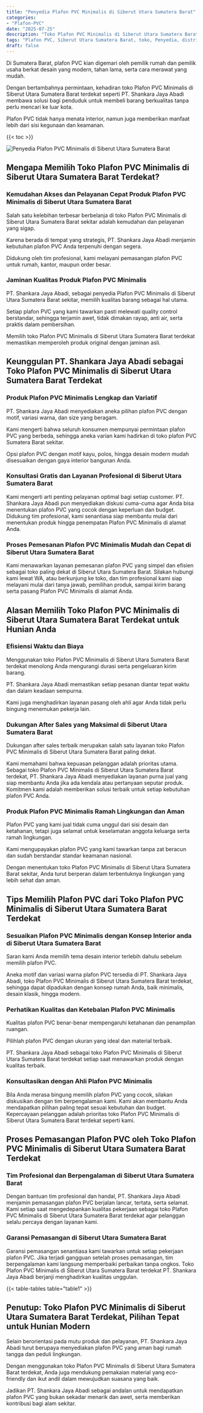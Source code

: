 ```yaml
---
title: "Penyedia Plafon PVC Minimalis di Siberut Utara Sumatera Barat"
categories: 
- "Plafon-PVC"
date: "2025-07-25"
description: "Toko Plafon PVC Minimalis di Siberut Utara Sumatera Barat untuk hunian, office, serta gerai. Plafon berkualitas, beragam motif, pilihan warna modern, dengan jasa instalasi dikerjakan oleh teknisi profesional dan garansi resmi!|Servis penyediaan Plafon PVC Minimalis di Siberut Utara Sumatera Barat untuk kebutuhan hunian, perkantoran, atau gerai, dengan plafon berkualitas dan instalasi oleh tim profesional serta garansi resmi.|Pilihan Plafon PVC Minimalis di Siberut Utara Sumatera Barat yang andal bagi hunian, perkantoran, dan ritel, dengan plafon terbaik dan pemasangan ditangani oleh teknisi berpengalaman serta kepastian resmi.|Distribusi Plafon PVC Minimalis di Siberut Utara Sumatera Barat bagi rumah, kantor, serta toko, beserta produk berkualitas dan instalasi dikerjakan oleh tim berpengalaman, lengkap dengan kepastian resmi.}"
tags: "Plafon PVC, Siberut Utara Sumatera Barat, toko, Penyedia, distributor"
draft: false
---
```


Di Sumatera Barat, plafon PVC kian digemari oleh pemilik rumah dan pemilik usaha berkat desain yang modern, tahan lama, serta cara merawat yang mudah.

Dengan bertambahnya permintaan, kehadiran toko Plafon PVC Minimalis di Siberut Utara Sumatera Barat terdekat seperti PT. Shankara Jaya Abadi membawa solusi bagi penduduk untuk membeli barang berkualitas tanpa perlu mencari ke luar kota.

Plafon PVC tidak hanya menata interior, namun juga memberikan manfaat lebih dari sisi kegunaan dan keamanan.

{{< toc >}}

![Penyedia Plafon PVC Minimalis di Siberut Utara Sumatera Barat](/images/Plafon-PVC/Penyedia-Plafon-PVC-Minimalis-di-Siberut-Utara-Sumatera-Barat.png)


## Mengapa Memilih Toko Plafon PVC Minimalis di Siberut Utara Sumatera Barat Terdekat?

### Kemudahan Akses dan Pelayanan Cepat Produk Plafon PVC Minimalis di Siberut Utara Sumatera Barat

Salah satu kelebihan terbesar berbelanja di toko Plafon PVC Minimalis di Siberut Utara Sumatera Barat sekitar adalah kemudahan dan pelayanan yang sigap.

Karena berada di tempat yang strategis, PT. Shankara Jaya Abadi menjamin kebutuhan plafon PVC Anda terpenuhi dengan segera.

Didukung oleh tim profesional, kami melayani pemasangan plafon PVC untuk rumah, kantor, maupun order besar.

### Jaminan Kualitas Produk Plafon PVC Minimalis

PT. Shankara Jaya Abadi, sebagai penyedia Plafon PVC Minimalis di Siberut Utara Sumatera Barat sekitar, memilih kualitas barang sebagai hal utama.

Setiap plafon PVC yang kami tawarkan pasti melewati quality control berstandar, sehingga terjamin awet, tidak dimakan rayap, anti air, serta praktis dalam pembersihan.

Memilih toko Plafon PVC Minimalis di Siberut Utara Sumatera Barat terdekat memastikan memperoleh produk original dengan jaminan asli.

## Keunggulan PT. Shankara Jaya Abadi sebagai Toko Plafon PVC Minimalis di Siberut Utara Sumatera Barat Terdekat

### Produk Plafon PVC Minimalis Lengkap dan Variatif

PT. Shankara Jaya Abadi menyediakan aneka pilihan plafon PVC dengan motif, variasi warna, dan size yang beragam.

Kami mengerti bahwa seluruh konsumen mempunyai permintaan plafon PVC yang berbeda, sehingga aneka varian kami hadirkan di toko plafon PVC Sumatera Barat sekitar.

Opsi plafon PVC dengan motif kayu, polos, hingga desain modern mudah disesuaikan dengan gaya interior bangunan Anda.

### Konsultasi Gratis dan Layanan Profesional di Siberut Utara Sumatera Barat

Kami mengerti arti penting pelayanan optimal bagi setiap customer. PT. Shankara Jaya Abadi pun menyediakan diskusi cuma-cuma agar Anda bisa menentukan plafon PVC yang cocok dengan keperluan dan budget. Didukung tim profesional, kami senantiasa siap membantu mulai dari menentukan produk hingga penempatan Plafon PVC Minimalis di alamat Anda.

### Proses Pemesanan Plafon PVC Minimalis Mudah dan Cepat di Siberut Utara Sumatera Barat

Kami menawarkan layanan pemesanan plafon PVC yang simpel dan efisien sebagai toko paling dekat di Siberut Utara Sumatera Barat. Silakan hubungi kami lewat WA, atau berkunjung ke toko, dan tim profesional kami siap melayani mulai dari tanya jawab, pemilihan produk, sampai kirim barang serta pasang Plafon PVC Minimalis di alamat Anda.

## Alasan Memilih Toko Plafon PVC Minimalis di Siberut Utara Sumatera Barat Terdekat untuk Hunian Anda

### Efisiensi Waktu dan Biaya

Menggunakan toko Plafon PVC Minimalis di Siberut Utara Sumatera Barat terdekat menolong Anda mengurangi durasi serta pengeluaran kirim barang.

PT. Shankara Jaya Abadi memastikan setiap pesanan diantar tepat waktu dan dalam keadaan sempurna.

Kami juga menghadirkan layanan pasang oleh ahli agar Anda tidak perlu bingung menemukan pekerja lain.

### Dukungan After Sales yang Maksimal di Siberut Utara Sumatera Barat

Dukungan after sales terbaik merupakan salah satu layanan toko Plafon PVC Minimalis di Siberut Utara Sumatera Barat paling dekat.

Kami memahami bahwa kepuasan pelanggan adalah prioritas utama. Sebagai toko Plafon PVC Minimalis di Siberut Utara Sumatera Barat terdekat, PT. Shankara Jaya Abadi menyediakan layanan purna jual yang siap membantu Anda jika ada kendala atau pertanyaan seputar produk. Komitmen kami adalah memberikan solusi terbaik untuk setiap kebutuhan plafon PVC Anda.

### Produk Plafon PVC Minimalis Ramah Lingkungan dan Aman

Plafon PVC yang kami jual tidak cuma unggul dari sisi desain dan ketahanan, tetapi juga selamat untuk keselamatan anggota keluarga serta ramah lingkungan.

Kami mengupayakan plafon PVC yang kami tawarkan tanpa zat beracun dan sudah berstandar standar keamanan nasional.

Dengan menentukan toko Plafon PVC Minimalis di Siberut Utara Sumatera Barat sekitar, Anda turut berperan dalam terbentuknya lingkungan yang lebih sehat dan aman.

## Tips Memilih Plafon PVC dari Toko Plafon PVC Minimalis di Siberut Utara Sumatera Barat Terdekat

### Sesuaikan Plafon PVC Minimalis dengan Konsep Interior anda di Siberut Utara Sumatera Barat

Saran kami Anda memilih tema desain interior terlebih dahulu sebelum memilih plafon PVC.

Aneka motif dan variasi warna plafon PVC tersedia di PT. Shankara Jaya Abadi, toko Plafon PVC Minimalis di Siberut Utara Sumatera Barat terdekat, sehingga dapat dipadukan dengan konsep rumah Anda, baik minimalis, desain klasik, hingga modern.

### Perhatikan Kualitas dan Ketebalan Plafon PVC Minimalis

Kualitas plafon PVC benar-benar mempengaruhi ketahanan dan penampilan ruangan.

Pilihlah plafon PVC dengan ukuran yang ideal dan material terbaik.

PT. Shankara Jaya Abadi sebagai toko Plafon PVC Minimalis di Siberut Utara Sumatera Barat terdekat setiap saat menawarkan produk dengan kualitas terbaik.

### Konsultasikan dengan Ahli Plafon PVC Minimalis

Bila Anda merasa bingung memilih plafon PVC yang cocok, silakan diskusikan dengan tim berpengalaman kami. Kami akan membantu Anda mendapatkan pilihan paling tepat sesuai kebutuhan dan budget. Kepercayaan pelanggan adalah prioritas toko Plafon PVC Minimalis di Siberut Utara Sumatera Barat terdekat seperti kami.

## Proses Pemasangan Plafon PVC oleh Toko Plafon PVC Minimalis di Siberut Utara Sumatera Barat Terdekat

### Tim Profesional dan Berpengalaman di Siberut Utara Sumatera Barat

Dengan bantuan tim profesional dan handal, PT. Shankara Jaya Abadi menjamin pemasangan plafon PVC berjalan lancar, tertata, serta selamat. Kami setiap saat mengedepankan kualitas pekerjaan sebagai toko Plafon PVC Minimalis di Siberut Utara Sumatera Barat terdekat agar pelanggan selalu percaya dengan layanan kami.

### Garansi Pemasangan di Siberut Utara Sumatera Barat

Garansi pemasangan senantiasa kami tawarkan untuk setiap pekerjaan plafon PVC. Jika terjadi gangguan setelah proses pemasangan, tim berpengalaman kami langsung memperbaiki perbaikan tanpa ongkos. Toko Plafon PVC Minimalis di Siberut Utara Sumatera Barat terdekat PT. Shankara Jaya Abadi berjanji menghadirkan kualitas unggulan.

{{< table-tables table="table1" >}}

## Penutup: Toko Plafon PVC Minimalis di Siberut Utara Sumatera Barat Terdekat, Pilihan Tepat untuk Hunian Modern

Selain berorientasi pada mutu produk dan pelayanan, PT. Shankara Jaya Abadi turut berupaya menyediakan plafon PVC yang aman bagi rumah tangga dan peduli lingkungan.

Dengan menggunakan toko Plafon PVC Minimalis di Siberut Utara Sumatera Barat terdekat, Anda juga mendukung pemakaian material yang eco-friendly dan ikut andil dalam mewujudkan suasana yang baik.

Jadikan PT. Shankara Jaya Abadi sebagai andalan untuk mendapatkan plafon PVC yang bukan sekadar menarik dan awet, serta memberikan kontribusi bagi alam sekitar.